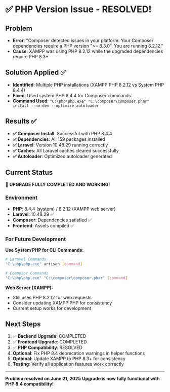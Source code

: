 # ✅ PHP Version Issue - RESOLVED!

## Problem

- **Error**: "Composer detected issues in your platform: Your Composer dependencies require a PHP version ">= 8.3.0". You are running 8.2.12."
- **Cause**: XAMPP was using PHP 8.2.12 while the upgraded dependencies require PHP 8.3+

## Solution Applied ✅

- **Identified**: Multiple PHP installations (XAMPP PHP 8.2.12 vs System PHP 8.4.4)
- **Fixed**: Used system PHP 8.4.4 for Composer commands
- **Command Used**: `"C:\php\php.exe" "C:\composer\composer.phar" install --no-dev --optimize-autoloader`

## Results ✅

- **✅ Composer Install**: Successful with PHP 8.4.4
- **✅ Dependencies**: All 159 packages installed
- **✅ Laravel**: Version 10.48.29 running correctly
- **✅ Caches**: All Laravel caches cleared successfully
- **✅ Autoloader**: Optimized autoloader generated

## Current Status

🎉 **UPGRADE FULLY COMPLETED AND WORKING!**

### Environment

- **PHP**: 8.4.4 (system) / 8.2.12 (XAMPP web server)
- **Laravel**: 10.48.29 ✅
- **Composer**: Dependencies satisfied ✅
- **Frontend**: Assets compiled ✅

### For Future Development

**Use System PHP for CLI Commands:**

```bash
# Laravel Commands
"C:\php\php.exe" artisan [command]

# Composer Commands
"C:\php\php.exe" "C:\composer\composer.phar" [command]
```

**Web Server (XAMPP):**

- Still uses PHP 8.2.12 for web requests
- Consider updating XAMPP PHP for consistency
- Current setup works for development

## Next Steps

1. ✅ **Backend Upgrade**: COMPLETED
2. ✅ **Frontend Upgrade**: COMPLETED
3. ✅ **PHP Compatibility**: RESOLVED
4. **Optional**: Fix PHP 8.4 deprecation warnings in helper functions
5. **Optional**: Update XAMPP to PHP 8.3+ for consistency
6. **Testing**: Verify all application features work correctly

---

**Problem resolved on June 21, 2025**
**Upgrade is now fully functional with PHP 8.4 compatibility!**
